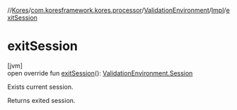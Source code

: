 //[Kores](../../../../index.md)/[com.koresframework.kores.processor](../../index.md)/[ValidationEnvironment](../index.md)/[Impl](index.md)/[exitSession](exit-session.md)

# exitSession

[jvm]\
open override fun [exitSession](exit-session.md)(): [ValidationEnvironment.Session](../-session/index.md)

Exists current session.

Returns exited session.
